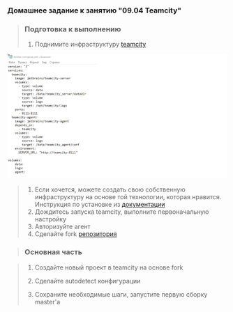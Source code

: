 ### Домашнее задание к занятию "09.04 Teamcity"

> ### Подготовка к выполнению
>
> 1. Поднимите инфраструктуру [teamcity](https://github.com/netology-code/mnt-homeworks/blob/master/09-ci-04-teamcity/teamcity/docker-compose.yml)

![Teamcity_1.png](https://github.com/tsteplova/devops-netology/blob/fix/Teamcity_1.png?raw=true)

> 1. Если хочется, можете создать свою собственную инфраструктуру на  основе той технологии, которая нравится. Инструкция по установке из [документации](https://www.jetbrains.com/help/teamcity/installing-and-configuring-the-teamcity-server.html)
> 2. Дождитесь запуска teamcity, выполните первоначальную настройку
> 3. Авторизуйте агент
> 4. Сделайте fork [репозитория](https://github.com/aragastmatb/example-teamcity)







> ### Основная часть

>1. Создайте новый проект в teamcity на основе fork
>
>2. Сделайте autodetect конфигурации
>
>3. Сохраните необходимые шаги, запустите первую сборку master'a



